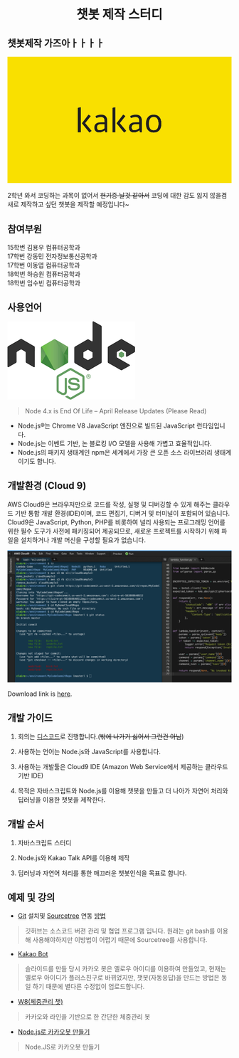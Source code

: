 <h1 align="center">챗봇 제작 스터디</h1>


## 챗봇제작 가즈아ㅏㅏㅏㅏ

![ScreenShot](images/logo.jpg) 

2학년 와서 코딩하는 과목이 없어서 ~~현기증 날것 같아서~~ 코딩에 대한 감도 잃지 않을겸 새로 제작하고 싶던 챗봇을 제작할 예정입니다~

## 참여부원

15학번 김용우 컴퓨터공학과  
17학번 강동민 전자정보통신공학과  
17학번 이동엽 컴퓨터공학과  
18학번 하승원 컴퓨터공학과  
18학번 임수빈 컴퓨터공학과  

## 사용언어

![ScreenShot](images/lang.png)

>Node 4.x is End Of Life – April Release Updates (Please Read)

* Node.js®는 Chrome V8 JavaScript 엔진으로 빌드된 JavaScript 런타임입니다.  
* Node.js는 이벤트 기반, 논 블로킹 I/O 모델을 사용해 가볍고 효율적입니다.  
* Node.js의 패키지 생태계인 npm은 세계에서 가장 큰 오픈 소스 라이브러리 생태계이기도 합니다.

## 개발환경 (Cloud 9)

AWS Cloud9은 브라우저만으로 코드를 작성, 실행 및 디버깅할 수 있게 해주는 클라우드 기반 통합 개발 환경(IDE)이며, 코드 편집기, 디버거 및 터미널이 포함되어 있습니다. Cloud9은 JavaScript, Python, PHP를 비롯하여 널리 사용되는 프로그래밍 언어를 위한 필수 도구가 사전에 패키징되어 제공되므로, 새로운 프로젝트를 시작하기 위해 파일을 설치하거나 개발 머신을 구성할 필요가 없습니다.

[![ScreenShot](images/cloud9.PNG)](images/cloud9.PNG)

Download link is [here](https://aws.amazon.com/ko/cloud9/).


## 개발 가이드

1. 회의는 [디스코드](https://discordapp.com/)로 진행합니다.(~~밖에 나가기 싫어서 그런건 아님~~)

2. 사용하는 언어는 Node.js와 JavaScript를 사용합니다.

3. 사용하는 개발툴은 Cloud9 IDE (Amazon Web Service에서 제공하는 클라우드 기반 IDE)

4. 목적은 자바스크립트와 Node.js를 이용해 챗봇을 만들고 더 나아가 자연어 처리와 딥러닝을 이용한 챗봇을 제작한다.

## 개발 순서

1. 자바스크립트 스터디

2. Node.js와 Kakao Talk API를 이용해 제작

3. 딥러닝과 자연어 처리를 통한 매끄러운 챗봇인식을 목표로 합니다.

## 예제 및 강의

* [Git](https://git-scm.com/download/win) 설치및 [Sourcetree](https://www.sourcetreeapp.com/) 연동 [방법](https://blog.naver.com/kooyomi0114/221127863538)
>깃허브는 소스코드 버젼 관리 및 협업 프로그램 입니다. 원래는 git bash를 이용해 사용해야하지만 이방법이 어렵기 때문에 Sourcetree를 사용합니다.

* [Kakao Bot](https://www.slideshare.net/SeongSikChoi/kakao-botplus-friend?qid=e40b4b66-6e53-4e73-af17-6d49ade090dc&v=&b=&from_search=18)
>슬라이드를 만들 당시 카카오 봇은 옐로우 아이디를 이용하여 만들었고, 
현재는 옐로우 아이디가 플러스친구로 바뀌었지만, 챗봇(자동응답)을 만드는 방법은 동일 하기 때문에 별다른 수정없이 업로드합니다.

* [W8(체중관리 챗)](https://www.slideshare.net/SeongSikChoi/w8-77163740)
>카카오와 라인을 기반으로 한 간단한 체중관리 봇

* [Node.js로 카카오봇 만들기](https://cheese10yun.github.io/kakao-bot-node/)
> Node.JS로 카카오봇 만들기

